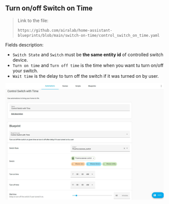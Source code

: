 ## Turn on/off Switch on Time

> Link to the file:
> ```
> https://github.com/airalab/home-assistant-blueprints/blob/main/switch-on-time/control_switch_on_time.yaml
> ```

Fields description:

- `Switch State` and `Switch` must be **the same entity id** of controlled switch device.
- `Turn on time` and `Turn off time` is the time when you want tu turn on/off your switch.
- `Wait time` is the delay to turn off the switch if it was turned on by user.

![create_blueprint](./media/create_blueprint.jpg)
